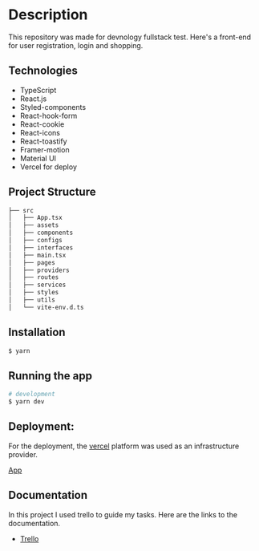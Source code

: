 # Description

This repository was made for devnology fullstack test. Here's a front-end for user registration, login and shopping.

## Technologies

- TypeScript 
- React.js
- Styled-components
- React-hook-form
- React-cookie
- React-icons
- React-toastify
- Framer-motion
- Material UI
- Vercel for deploy

## Project Structure
```bash
├── src
│   ├── App.tsx
│   ├── assets
│   ├── components
│   ├── configs
│   ├── interfaces
│   ├── main.tsx
│   ├── pages
│   ├── providers
│   ├── routes
│   ├── services
│   ├── styles
│   ├── utils
│   └── vite-env.d.ts
```

## Installation

```bash
$ yarn 
```

## Running the app

```bash
# development
$ yarn dev

```
## Deployment:

For the deployment, the [vercel](https://vercel.com/) platform was used as an infrastructure provider.

[App](https://devstore-frontend-lufelipe12.vercel.app/)

## Documentation

In this project I used trello to guide my tasks. Here are the links to the documentation.

- [Trello](https://trello.com/b/iQaaKzXK/devstore-frontend)
